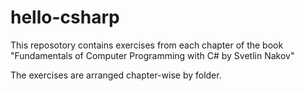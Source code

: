# hello-csharp
This reposotory contains exercises from each chapter of the book "Fundamentals of Computer Programming with C# by Svetlin Nakov"

The exercises are arranged chapter-wise by folder.

